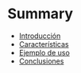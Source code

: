 # Summary

* [Introducción](intro.md)
* [Características](carac.md)
* [Ejemplo de uso](ejemplo.md)
* [Conclusiones](conclusiones.md)